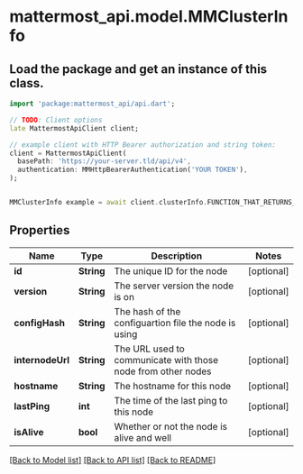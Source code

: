 # mattermost_api.model.MMClusterInfo

## Load the package and get an instance of this class.
```dart
import 'package:mattermost_api/api.dart';

// TODO: Client options
late MattermostApiClient client;

// example client with HTTP Bearer authorization and string token:
client = MattermostApiClient(
  basePath: 'https://your-server.tld/api/v4',
  authentication: MMHttpBearerAuthentication('YOUR TOKEN'),
);


MMClusterInfo example = await client.clusterInfo.FUNCTION_THAT_RETURNS_THIS_CLASS();

```

## Properties
Name | Type | Description | Notes
------------ | ------------- | ------------- | -------------
**id** | **String** | The unique ID for the node | [optional] 
**version** | **String** | The server version the node is on | [optional] 
**configHash** | **String** | The hash of the configuartion file the node is using | [optional] 
**internodeUrl** | **String** | The URL used to communicate with those node from other nodes | [optional] 
**hostname** | **String** | The hostname for this node | [optional] 
**lastPing** | **int** | The time of the last ping to this node | [optional] 
**isAlive** | **bool** | Whether or not the node is alive and well | [optional] 

[[Back to Model list]](../GENERATED_README.md#documentation-for-models) [[Back to API list]](../GENERATED_README.md#documentation-for-api-endpoints) [[Back to README]](../GENERATED_README.md)


